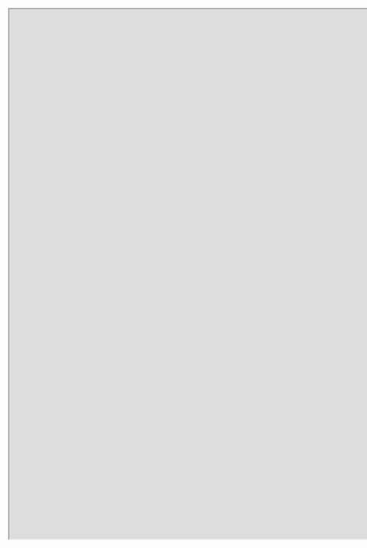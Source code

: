 <iframe src="https://public.tableau.com/views/rezeki_rezeki_1/VisualisasiSebaranPosProvinsiJawaBaratTahun2022?:showVizHome=no&:embed=true"
 width="1920" height="1080"></iframe>
